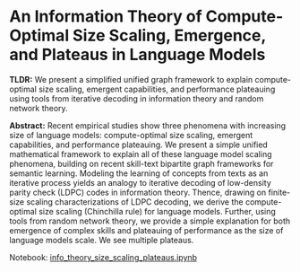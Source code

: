 # **An Information Theory of Compute-Optimal Size Scaling, Emergence, and Plateaus in Language Models**

**TLDR:** We present a simplified unified graph framework to explain compute-optimal size scaling, emergent capabilities, and performance plateauing using tools from iterative decoding in information theory and random network theory.

**Abstract:**
Recent empirical studies show three phenomena with increasing size of language models: compute-optimal size scaling, emergent capabilities, and performance plateauing. We present a simple unified mathematical framework to explain all of these language model scaling phenomena, building on recent skill-text bipartite graph frameworks for semantic learning. Modeling the learning of concepts from texts as an iterative process yields an analogy to iterative decoding of low-density parity check (LDPC) codes in information theory. Thence, drawing on finite-size scaling characterizations of LDPC decoding, we derive the compute-optimal size scaling (Chinchilla rule) for language models. Further, using tools from random network theory, we provide a simple explanation for both emergence of complex skills and plateauing of performance as the size of language models scale. We see multiple plateaus.

Notebook: [info_theory_size_scaling_plateaus.ipynb](https://github.com/nayakanuj/Emergence_Size_scaling_Plateau/blob/96cb3705292154ba72671e4e565b503a34d13ba3/info_theory_size_scaling_plateaus.ipynb)
